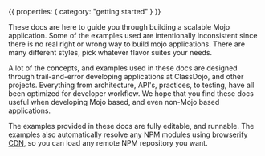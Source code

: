 {{
  properties: {
    category: "getting started"
  }
}}

These docs are here to guide you through building a scalable Mojo application. Some of the examples used
are intentionally inconsistent since there is no real right or wrong way to build mojo applications. There
are many different styles, pick whatever flavor suites your needs.

A lot of the concepts, and examples used in these docs are designed through trail-and-error developing applications at ClassDojo, and other projects. Everything from architecture, API's, practices, to testing, have all been optimized for developer workflow. We hope that you find these docs useful when developing Mojo based, and even non-Mojo based applications.

The examples provided in these docs are fully editable, and runnable. The examples also automatically resolve any NPM modules using [browserify CDN](http://wzrd.in/), so you can load any remote NPM repository you want.

<!--
### Using the editor
-->
